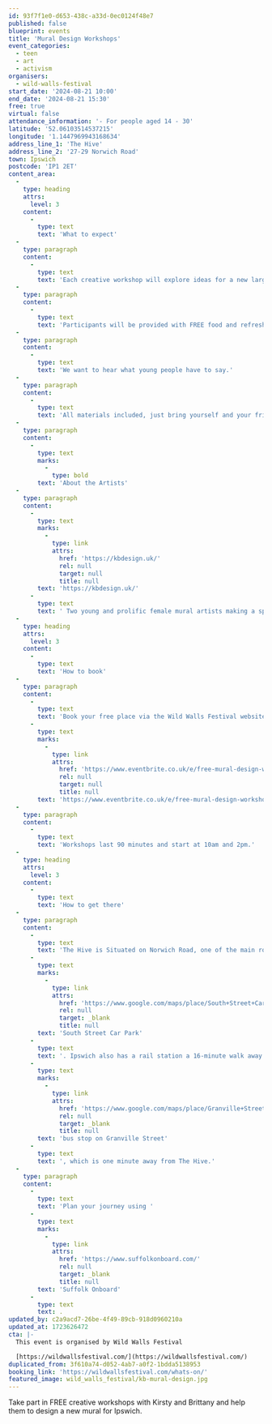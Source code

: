 ```yaml
---
id: 93f7f1e0-d653-438c-a33d-0ec0124f48e7
published: false
blueprint: events
title: 'Mural Design Workshops'
event_categories:
  - teen
  - art
  - activism
organisers:
  - wild-walls-festival
start_date: '2024-08-21 10:00'
end_date: '2024-08-21 15:30'
free: true
virtual: false
attendance_information: '- For people aged 14 - 30'
latitude: '52.06103514537215'
longitude: '1.1447969943168634'
address_line_1: 'The Hive'
address_line_2: '27-29 Norwich Road'
town: Ipswich
postcode: 'IP1 2ET'
content_area:
  -
    type: heading
    attrs:
      level: 3
    content:
      -
        type: text
        text: 'What to expect'
  -
    type: paragraph
    content:
      -
        type: text
        text: 'Each creative workshop will explore ideas for a new large mural in Ipswich. Participants will be given the opportunity to get creative and have fun exploring street art with guidance and support. (NO experience necessary)'
  -
    type: paragraph
    content:
      -
        type: text
        text: 'Participants will be provided with FREE food and refreshments at each workshop.'
  -
    type: paragraph
    content:
      -
        type: text
        text: 'We want to hear what young people have to say.'
  -
    type: paragraph
    content:
      -
        type: text
        text: 'All materials included, just bring yourself and your friends.'
  -
    type: paragraph
    content:
      -
        type: text
        marks:
          -
            type: bold
        text: 'About the Artists'
  -
    type: paragraph
    content:
      -
        type: text
        marks:
          -
            type: link
            attrs:
              href: 'https://kbdesign.uk/'
              rel: null
              target: null
              title: null
        text: 'https://kbdesign.uk/'
      -
        type: text
        text: ' Two young and prolific female mural artists making a splash in the urban art world. Graphic design graduates turned mural artists Kirsty and Brittany have a lot to offer to inspire a new generation of artists.'
  -
    type: heading
    attrs:
      level: 3
    content:
      -
        type: text
        text: 'How to book'
  -
    type: paragraph
    content:
      -
        type: text
        text: 'Book your free place via the Wild Walls Festival website - '
      -
        type: text
        marks:
          -
            type: link
            attrs:
              href: 'https://www.eventbrite.co.uk/e/free-mural-design-workshop-with-kb-designs-tickets-967890766337'
              rel: null
              target: null
              title: null
        text: 'https://www.eventbrite.co.uk/e/free-mural-design-workshop-with-kb-designs-tickets-967890766337'
  -
    type: paragraph
    content:
      -
        type: text
        text: 'Workshops last 90 minutes and start at 10am and 2pm.'
  -
    type: heading
    attrs:
      level: 3
    content:
      -
        type: text
        text: 'How to get there'
  -
    type: paragraph
    content:
      -
        type: text
        text: 'The Hive is Situated on Norwich Road, one of the main roads into Ipswich, with the closest parking being the '
      -
        type: text
        marks:
          -
            type: link
            attrs:
              href: 'https://www.google.com/maps/place/South+Street+Car+Park/@52.0612384,1.143093,18.06z/data=!4m22!1m16!4m15!1m6!1m2!1s0x47d9a110e1d478a5:0x43897233bab1bdf4!2sThe+Hive+Ipswich+CIC,+Norwich+Road,+Ipswich!2m2!1d1.144487!2d52.0610108!1m6!1m2!1s0x47d9a1cc7b806739:0x689ee9824284fede!2sGranville+Street,+Ipswich+IP1+2NL!2m2!1d1.1441074!2d52.0613377!3e3!3m4!1s0x0:0x30a88646622494df!8m2!3d52.061446!4d1.1448369'
              rel: null
              target: _blank
              title: null
        text: 'South Street Car Park'
      -
        type: text
        text: '. Ipswich also has a rail station a 16-minute walk away and a '
      -
        type: text
        marks:
          -
            type: link
            attrs:
              href: 'https://www.google.com/maps/place/Granville+Street/@52.0612707,1.1435665,18.69z/data=!4m5!3m4!1s0x47d9a1cc7b806739:0x689ee9824284fede!8m2!3d52.0613377!4d1.1441074'
              rel: null
              target: _blank
              title: null
        text: 'bus stop on Granville Street'
      -
        type: text
        text: ', which is one minute away from The Hive.'
  -
    type: paragraph
    content:
      -
        type: text
        text: 'Plan your journey using '
      -
        type: text
        marks:
          -
            type: link
            attrs:
              href: 'https://www.suffolkonboard.com/'
              rel: null
              target: _blank
              title: null
        text: 'Suffolk Onboard'
      -
        type: text
        text: .
updated_by: c2a9acd7-26be-4f49-89cb-918d0960210a
updated_at: 1723626472
cta: |-
  This event is organised by Wild Walls Festival

  [https://wildwallsfestival.com/](https://wildwallsfestival.com/)
duplicated_from: 3f610a74-d052-4ab7-a0f2-1bdda5138953
booking_link: 'https://wildwallsfestival.com/whats-on/'
featured_image: wild_walls_festival/kb-mural-design.jpg
---
```

Take part in FREE creative workshops with Kirsty and Brittany and help them to design a new mural for Ipswich.